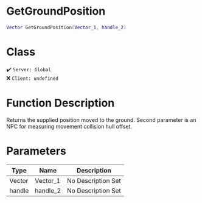 # GetGroundPosition
```lua
Vector GetGroundPosition(Vector_1, handle_2)
```
# Class
✔️ `Server: Global`  
❌ `Client: undefined`  

# Function Description
Returns the supplied position moved to the ground. Second parameter is an NPC for measuring movement collision hull offset.
# Parameters
Type|Name|Description
--|--|--
Vector|Vector_1|No Description Set
handle|handle_2|No Description Set
